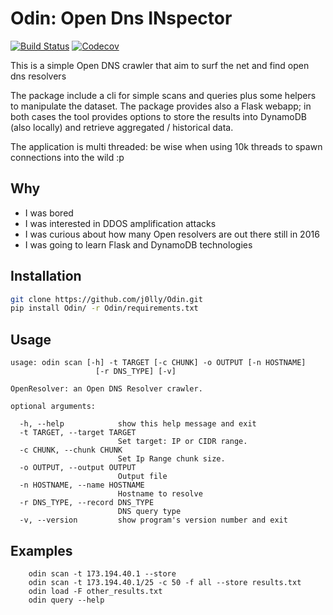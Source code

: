 Odin: Open Dns  INspector
===

[![Build Status](https://travis-ci.org/j0lly/Odin.svg?branch=master)](https://travis-ci.org/j0lly/Odin)
[![Codecov](https://img.shields.io/codecov/c/github/j0lly/Odin.svg)](https://codecov.io/gh/j0lly/Odin)

This is a simple Open DNS crawler that aim to surf the net and find open dns resolvers

The package include a cli for simple scans and queries plus some helpers to
manipulate the dataset.
The package provides also a Flask webapp; in both
cases the tool provides options to store the results into DynamoDB (also
locally) and retrieve aggregated / historical data.

The application is multi threaded: be wise when using 10k threads to spawn
connections into the wild :p

## Why

* I was bored
* I was interested in DDOS amplification attacks
* I was curious about how many Open resolvers are out there still in 2016
* I was going to learn Flask and DynamoDB technologies

## Installation

```sh
git clone https://github.com/j0lly/Odin.git
pip install Odin/ -r Odin/requirements.txt
```


## Usage

    usage: odin scan [-h] -t TARGET [-c CHUNK] -o OUTPUT [-n HOSTNAME]
                       [-r DNS_TYPE] [-v]

    OpenResolver: an Open DNS Resolver crawler.

    optional arguments:

      -h, --help            show this help message and exit
      -t TARGET, --target TARGET
                            Set target: IP or CIDR range.
      -c CHUNK, --chunk CHUNK
                            Set Ip Range chunk size.
      -o OUTPUT, --output OUTPUT
                            Output file
      -n HOSTNAME, --name HOSTNAME
                            Hostname to resolve
      -r DNS_TYPE, --record DNS_TYPE
                            DNS query type
      -v, --version         show program's version number and exit

## Examples

        odin scan -t 173.194.40.1 --store
        odin scan -t 173.194.40.1/25 -c 50 -f all --store results.txt
        odin load -F other_results.txt
        odin query --help
